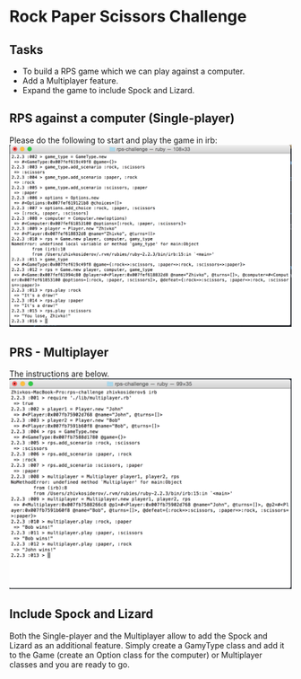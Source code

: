 # Rock Paper Scissors Challenge

Tasks
-------
* To build a RPS game which we can play against a computer.
* Add a Multiplayer feature.
* Expand the game to include Spock and Lizard.

RPS against a computer (Single-player)
----
Please do the following to start and play the game in irb:
<img src="images/rps.png">


PRS - Multiplayer
----
The instructions are below.
<img src='images/multiplayer.png'>


Include Spock and Lizard
----
Both the Single-player and the Multiplayer allow to add the Spock and Lizard as an additional feature. Simply create a GamyType class and add it to the Game (create an Option class for the computer) or Multiplayer classes and you are ready to go.
